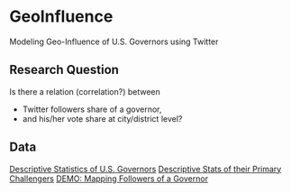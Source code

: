 # GeoInfluence
Modeling Geo-Influence of U.S. Governors using Twitter

## Research Question
Is there a relation (correlation?) between
* Twitter followers share of a governor,
* and his/her vote share 
at city/district level?

## Data
[Descriptive Statistics of U.S. Governors](http://nbviewer.ipython.org/github/oztalha/GeoInfluence/blob/master/analysis/Descriptive%20Statistics.ipynb)
[Descriptive Stats of their Primary Challengers](#)
[DEMO: Mapping Followers of a Governor](http://nbviewer.ipython.org/github/oztalha/GeoInfluence/blob/master/analysis/Locations.ipynb)